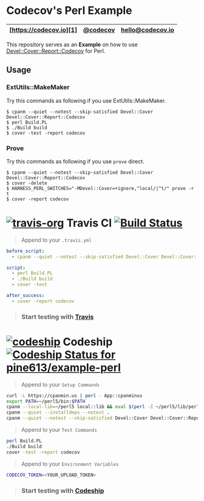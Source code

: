 Codecov's Perl Example
======================

| [https://codecov.io][1] | [@codecov][2] | [hello@codecov.io][3] |
| ----------------------- | ------------- | --------------------- |

This repository serves as an **Example** on how to use [Devel::Cover::Report::Codecov][4] for Perl.

## Usage
### ExtUtils::MakeMaker
Try this commands as following if you use ExtUtils::MakeMaker.

```
$ cpanm --quiet --notest --skip-satisfied Devel::Cover Devel::Cover::Report::Codecov
$ perl Build.PL
$ ./Build build
$ cover -test -report codecov
```

### Prove
Try this commands as following if you use `prove` direct.

```
$ cpanm --quiet --notest --skip-satisfied Devel::Cover Devel::Cover::Report::Codecov
$ cover -delete
$ HARNESS_PERL_SWITCHES="-MDevel::Cover=+ignore,^local/|^t/" prove -r t
$ cover -report codecov
```

# [![travis-org](https://avatars2.githubusercontent.com/u/639823?v=2&s=50)](https://travis-ci.org) Travis CI [![Build Status](https://travis-ci.org/pine613/example-perl.svg?branch=master)](https://travis-ci.org/pine613/example-perl)
> Append to your `.travis.yml`

```yml
before_script:
  - cpanm --quiet --notest --skip-satisfied Devel::Cover Devel::Cover::Report::Codecov

script:
  - perl Build.PL
  - ./Build build
  - cover -test

after_success:
  - cover -report codecov
```

> ### Start testing with [Travis](https://travis-ci.org/)

# [![codeship](https://avatars1.githubusercontent.com/u/2988541?v=2&s=50)](https://codeship.io/) Codeship [ ![Codeship Status for pine613/example-perl](https://codeship.com/projects/40a2d330-2560-0133-f5b1-72f090cba113/status?branch=master)](https://codeship.com/projects/96951)
> Append to your `Setup Commands`

```sh
curl -L https://cpanmin.us | perl - App::cpanminus
export PATH=~/perl5/bin:$PATH
cpanm --local-lib=~/perl5 local::lib && eval $(perl -I ~/perl5/lib/perl5/ -Mlocal::lib)
cpanm --quiet --installdeps --notest .
cpanm --quiet --notest --skip-satisfied Devel::Cover Devel::Cover::Report::Codecov
```

> Append to your `Test Commands`

```sh
perl Build.PL
./Build build
cover -test -report codecov
```

> Append to your `Environment Variables`

```sh
CODECOV_TOKEN=<YOUR_UPLOAD_TOKEN>
```

> ### Start testing with [Codeship](https://codeship.io/)


[1]: https://codecov.io/
[2]: https://twitter.com/codecov
[3]: mailto:hello@codecov.io
[4]: https://github.com/codecov/codecov-perl
